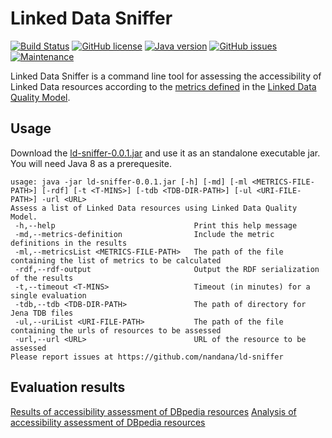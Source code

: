 Linked Data Sniffer
===================
[![Build Status](https://travis-ci.org/ldp4j/ldp4j.svg?branch=master)](https://travis-ci.org/ldp4j/ldp4j)
[![GitHub license](https://img.shields.io/badge/license-Apache%202-blue.svg)](https://raw.githubusercontent.com/nandana/ld-sniffer/master/LICENSE)
[![Java version](https://img.shields.io/badge/java-1.8-green.svg)](http://www.oracle.com/technetwork/java/javase/downloads/jdk8-downloads-2133151.html)
[![GitHub issues](https://img.shields.io/github/issues/nandana/ld-sniffer.svg)](https://github.com/nandana/ld-sniffer/issues)
[![Maintenance](https://img.shields.io/maintenance/yes/2016.svg?maxAge=2592000?style=plastic)](https://twitter.com/nandanamihindu)


Linked Data Sniffer is a command line tool for assessing the accessibility of Linked Data resources according to
the [metrics defined](http://delicias.dia.fi.upm.es/LDQM/index.php/Accessibility) in the
[Linked Data Quality Model](http://www.linkeddata.es/ontology/ldq#).


## Usage

Download the [ld-sniffer-0.0.1.jar](https://github.com/nandana/ld-sniffer/releases/tag/0.0.1) and use it as an standalone executable jar. You will need Java 8 as a prerequesite.
```
usage: java -jar ld-sniffer-0.0.1.jar [-h] [-md] [-ml <METRICS-FILE-PATH>] [-rdf] [-t <T-MINS>] [-tdb <TDB-DIR-PATH>] [-ul <URI-FILE-PATH>] -url <URL>
Assess a list of Linked Data resources using Linked Data Quality Model.
 -h,--help                               Print this help message
 -md,--metrics-definition                Include the metric definitions in the results
 -ml,--metricsList <METRICS-FILE-PATH>   The path of the file containing the list of metrics to be calculated
 -rdf,--rdf-output                       Output the RDF serialization of the results
 -t,--timeout <T-MINS>                   Timeout (in minutes) for a single evaluation
 -tdb,--tdb <TDB-DIR-PATH>               The path of directory for Jena TDB files
 -ul,--uriList <URI-FILE-PATH>           The path of the file containing the urls of resources to be assessed
 -url,--url <URL>                        URL of the resource to be assessed
Please report issues at https://github.com/nandana/ld-sniffer
```

## Evaluation results

[Results of accessibility assessment of DBpedia resources](https://datahub.io/dataset/ldqm-dbpedia-2016)
[Analysis of accessibility assessment of DBpedia resources](http://nandana.github.io/ld-sniffer/)
